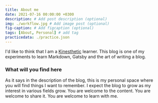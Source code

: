 ```yaml
---
title: About me
date: 2021-07-16 00:00:00 +0300
description: # Add post description (optional)
img: ./workflow.jpg # Add image post (optional)
fig-caption: # Add figcaption (optional)
tags: [About, Personal] # add tag
practicedata: ./practice.json
---
```


I'd like to think that I am a [Kinesthetic](https://blog.advancementcourses.com/articles/4-types-of-learners-in-education/) learner. This blog is one of my experiments to learn Markdown, Gatsby and the art of writing a blog. 

### What will you find here

As it says in the description of the blog, this is my personal space where you will find things I want to remember. I expect the blog to grow as my interest in various fields grow. You are welcome to the content. You are welcome to share it. You are welcome to learn with me. 
